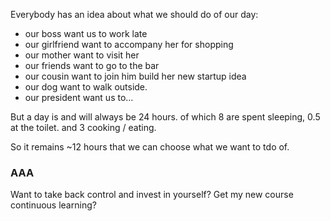 Everybody has an idea about what we should do of our day:
- our boss want us to work late
- our girlfriend want to accompany her for shopping
- our mother want to visit her
- our friends want to go to the bar
- our cousin want to join him build her new startup idea
- our dog want to walk outside.
- our president want us to...

But a day is and will always be 24 hours. of which 8 are spent sleeping, 0.5 at the toilet. and 3 cooking / eating.

So it remains ~12 hours that we can choose what we want to tdo of.





### AAA

Want to take back control and invest in yourself? Get my new course continuous learning?
